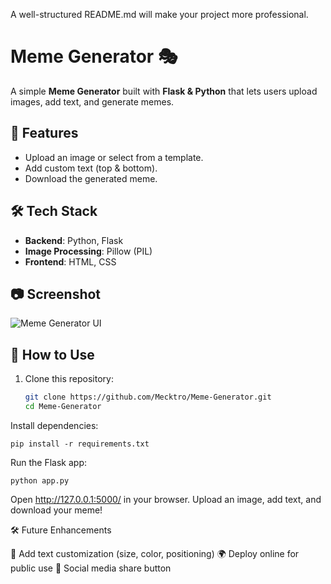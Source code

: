 A well-structured README.md will make your project more professional.

# Meme Generator 🎭

A simple **Meme Generator** built with **Flask & Python** that lets users upload images, add text, and generate memes.

## 🚀 Features
- Upload an image or select from a template.
- Add custom text (top & bottom).
- Download the generated meme.

## 🛠 Tech Stack
- **Backend**: Python, Flask
- **Image Processing**: Pillow (PIL)
- **Frontend**: HTML, CSS

## 📷 Screenshot
![Meme Generator UI](https://via.placeholder.com/600x300?text=Meme+Generator+Preview)

## 🎯 How to Use
1. Clone this repository:
   ```sh
   git clone https://github.com/Mecktro/Meme-Generator.git
   cd Meme-Generator

Install dependencies:

    pip install -r requirements.txt

Run the Flask app:

    python app.py

Open http://127.0.0.1:5000/ in your browser.
Upload an image, add text, and download your meme!

🛠 Future Enhancements

   🎨 Add text customization (size, color, positioning)
   🌍 Deploy online for public use
   🔗 Social media share button
